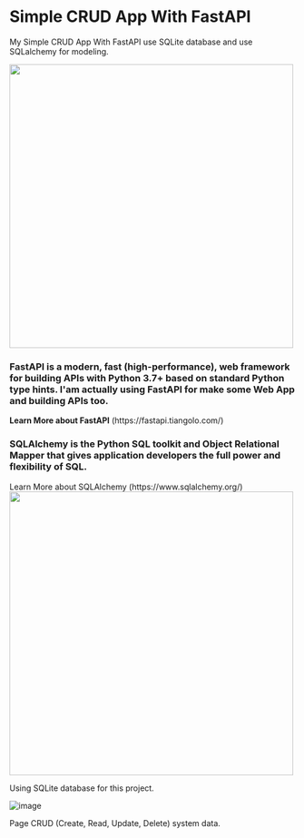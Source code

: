 # Simple CRUD App With FastAPI
My Simple CRUD App With FastAPI use SQLite database and use SQLalchemy for modeling.



<img src='https://user-images.githubusercontent.com/89240098/233770592-848e81b5-5a04-4b49-b0fb-4c24a8fb4116.png' width = 500px >
<h3>FastAPI is a modern, fast (high-performance), web framework for building APIs with Python 3.7+ based on standard Python type hints.
I'am actually using FastAPI for make some Web App and building APIs too.</h3>
<strong>Learn More about FastAPI</strong> (https://fastapi.tiangolo.com/)
</br>

<h3>SQLAlchemy is the Python SQL toolkit and Object Relational Mapper that gives application developers the full power and flexibility of SQL.</h3>
Learn More about SQLAlchemy (https://www.sqlalchemy.org/)
<img src='https://user-images.githubusercontent.com/89240098/233770709-3a273a8b-79b3-4cb7-b7dd-61ae1aaca4fb.png' width = 500px >


Using SQLite database for this project.

![image](https://user-images.githubusercontent.com/89240098/233770783-4e7066ee-95c7-4f2c-88bb-c27fe0199b38.png)

Page CRUD (Create, Read, Update, Delete) system data.
